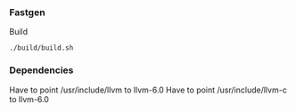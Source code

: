 ### Fastgen

Build

```
./build/build.sh
```


### Dependencies

Have to point /usr/include/llvm to llvm-6.0
Have to point /usr/include/llvm-c to llvm-6.0


